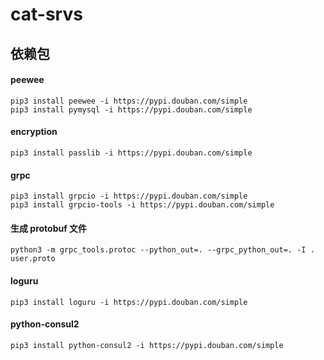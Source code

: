 # cat-srvs

## 依赖包

#### peewee

```shell script
pip3 install peewee -i https://pypi.douban.com/simple
pip3 install pymysql -i https://pypi.douban.com/simple
```

#### encryption

```shell script
pip3 install passlib -i https://pypi.douban.com/simple
```

#### grpc

```shell script
pip3 install grpcio -i https://pypi.douban.com/simple
pip3 install grpcio-tools -i https://pypi.douban.com/simple
```

#### 生成 protobuf 文件
```
python3 -m grpc_tools.protoc --python_out=. --grpc_python_out=. -I . user.proto
```

#### loguru

```shell script
pip3 install loguru -i https://pypi.douban.com/simple
```

#### python-consul2

```shell script
pip3 install python-consul2 -i https://pypi.douban.com/simple
```